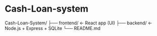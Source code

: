 # Cash-Loan-system

Cash-Loan-System/
├── frontend/       <- React app (UI)
├── backend/        <- Node.js + Express + SQLite
└── README.md
